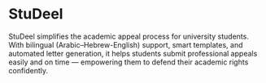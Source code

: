 # StuDeel
StuDeel simplifies the academic appeal process for university students. With bilingual (Arabic–Hebrew-English) support, smart templates, and automated letter generation, it helps students submit professional appeals easily and on time — empowering them to defend their academic rights confidently.
